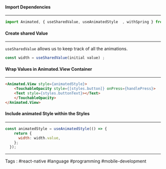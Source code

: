 #### Import Dependencies 
___
```javascript
import Animated, { useSharedValue, useAnimatedStyle  , withSpring } from 'react-native-reanimated';
```
#### Create shared Value
___
`useSharedValue` allows us to keep track of all the animations. 
```javascript
const width = useSharedValue(initial value) ; 
```


#### Wrap Values in Animated.View Container
___

```html 
<Animated.View style={animatedStyle}>
    <TouchableOpacity style={[styles.button]} onPress={handlePress}>
    <Text style={styles.buttonText}></Text>
    </TouchableOpacity>
</Animated.View>
```

#### Include animated Style within the Styles
___
```javascript
const animatedStyle = useAnimatedStyle(() => {
	return {
      width: width.value,
    };
  });

```
___
Tags : #react-native #language #programming #mobile-development 
